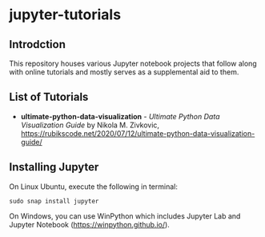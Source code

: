 # jupyter-tutorials

## Introdction
This repository houses various Jupyter notebook projects that follow along with online tutorials and mostly serves as a supplemental aid to them.

## List of Tutorials

* **ultimate-python-data-visualization** - *Ultimate Python Data Visualization Guide* by Nikola M. Zivkovic, https://rubikscode.net/2020/07/12/ultimate-python-data-visualization-guide/

## Installing Jupyter

On Linux Ubuntu, execute the following in terminal:

    sudo snap install jupyter

On Windows, you can use WinPython which includes Jupyter Lab and Jupyter Notebook (https://winpython.github.io/).
